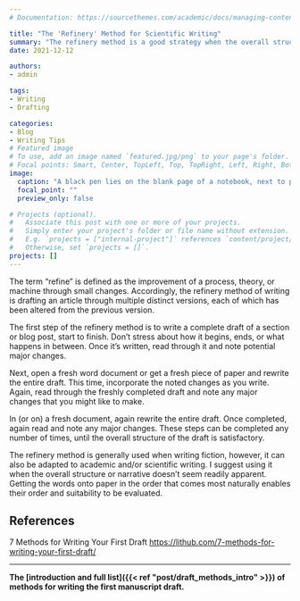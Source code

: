 ```yaml
---
# Documentation: https://sourcethemes.com/academic/docs/managing-content/

title: "The 'Refinery' Method for Scientific Writing"
summary: "The refinery method is a good strategy when the overall structure or narrative of science writing doesn’t seem readily apparent."
date: 2021-12-12

authors: 
- admin

tags: 
- Writing
- Drafting

categories: 
- Blog
- Writing Tips
# Featured image
# To use, add an image named `featured.jpg/png` to your page's folder.
# Focal points: Smart, Center, TopLeft, Top, TopRight, Left, Right, BottomLeft, Bottom, BottomRight.
image:
  caption: "A black pen lies on the blank page of a notebook, next to pages torn out and crumpled into balls. Image by [congerdesign](https://pixabay.com/users/congerdesign-509903/?utm_source=link-attribution&amp;utm_medium=referral&amp;utm_campaign=image&amp;utm_content=839225) from [Pixabay](https://pixabay.com/?utm_source=link-attribution&amp;utm_medium=referral&amp;utm_campaign=image&amp;utm_content=839225)"
  focal_point: ""
  preview_only: false

# Projects (optional).
#   Associate this post with one or more of your projects.
#   Simply enter your project's folder or file name without extension.
#   E.g. `projects = ["internal-project"]` references `content/project/deep-learning/index.md`.
#   Otherwise, set `projects = []`.
projects: []
---
```


The term “refine” is defined as the improvement of a process, theory, or machine through small changes. Accordingly, the refinery method of writing is drafting an article through multiple distinct versions, each of which has been altered from the previous version.

The first step of the refinery method is to write a complete draft of a section or blog post, start to finish. Don’t stress about how it begins, ends, or what happens in between. Once it’s written, read through it and note potential major changes. 

Next, open a fresh word document or get a fresh piece of paper and rewrite the entire draft. This time, incorporate the noted changes as you write. Again, read through the freshly completed draft and note any major changes that you might like to make.

In (or on) a fresh document, again rewrite the entire draft. Once completed, again read and note any major changes. These steps can be completed any number of times, until the overall structure of the draft is satisfactory.

The refinery method is generally used when writing fiction, however, it can also be adapted to academic and/or scientific writing. I suggest using it when the overall structure or narrative doesn’t seem readily apparent. Getting the words onto paper in the order that comes most naturally enables their order and suitability to be evaluated. 

## References

7 Methods for Writing Your First Draft https://lithub.com/7-methods-for-writing-your-first-draft/


***

**The [introduction and full list]({{< ref "post/draft_methods_intro" >}}) of methods for writing the first manuscript draft.**
